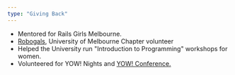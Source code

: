 ```yaml
---
type: "Giving Back"
---
```

* Mentored for Rails Girls Melbourne.
* <a href= "http://www.robogals.org/" target = "_blank" > Robogals</a>, University of Melbourne Chapter volunteer
* Helped the University run "Introduction to Programming" workshops for women.
* Volunteered for YOW! Nights and <a href= "http://yowconference.com.au/" target = "_blank" >YOW! Conference.</a>
